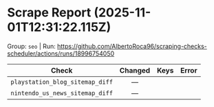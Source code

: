 # Scrape Report (2025-11-01T12:31:22.115Z)

Group: `seo`  |  Run: https://github.com/AlbertoRoca96/scraping-checks-scheduler/actions/runs/18996754050

| Check | Changed | Keys | Error |
|---|:---:|:--|:--|
| `playstation_blog_sitemap_diff` | — |  |  |
| `nintendo_us_news_sitemap_diff` | — |  |  |
